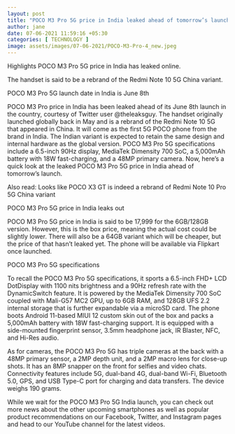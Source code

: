 ```yaml
---
layout: post
title: "POCO M3 Pro 5G price in India leaked ahead of tomorrow’s launch"
author: jane 
date: 07-06-2021 11:59:16 +05:30 
categories: [ TECHNOLOGY ] 
image: assets/images/07-06-2021/POCO-M3-Pro-4_new.jpeg
---
```

Highlights POCO M3 Pro 5G price in India has leaked online.

The handset is said to be a rebrand of the Redmi Note 10 5G China variant.

POCO M3 Pro 5G launch date in India is June 8th

POCO M3 Pro price in India has been leaked ahead of its June 8th launch in the country, courtesy of Twitter user @theleaksguy. The handset originally launched globally back in May and is a rebrand of the Redmi Note 10 5G that appeared in China. It will come as the first 5G POCO phone from the brand in India. The Indian variant is expected to retain the same design and internal hardware as the global version. POCO M3 Pro 5G specifications include a 6.5-inch 90Hz display, MediaTek Dimensity 700 SoC, a 5,000mAh battery with 18W fast-charging, and a 48MP primary camera. Now, here’s a quick look at the leaked POCO M3 Pro 5G price in India ahead of tomorrow’s launch.

Also read: Looks like POCO X3 GT is indeed a rebrand of Redmi Note 10 Pro 5G China variant

POCO M3 Pro 5G price in India leaks out

POCO M3 Pro 5G price in India is said to be 17,999 for the 6GB/128GB version. However, this is the box price, meaning the actual cost could be slightly lower. There will also be a 64GB variant which will be cheaper, but the price of that hasn’t leaked yet. The phone will be available via Flipkart once launched.



POCO M3 Pro 5G specifications

To recall the POCO M3 Pro 5G specifications, it sports a 6.5-inch FHD+ LCD DotDisplay with 1100 nits brightness and a 90Hz refresh rate with the DynamicSwitch feature. It is powered by the MediaTek Dimensity 700 SoC coupled with Mali-G57 MC2 GPU, up to 6GB RAM, and 128GB UFS 2.2 internal storage that is further expandable via a microSD card. The phone boots Android 11-based MIUI 12 custom skin out of the box and packs a 5,000mAh battery with 18W fast-charging support. It is equipped with a side-mounted fingerprint sensor, 3.5mm headphone jack, IR Blaster, NFC, and Hi-Res audio.

As for cameras, the POCO M3 Pro 5G has triple cameras at the back with a 48MP primary sensor, a 2MP depth unit, and a 2MP macro lens for close-up shots. It has an 8MP snapper on the front for selfies and video chats. Connectivity features include 5G, dual-band 4G, dual-band Wi-Fi, Bluetooth 5.0, GPS, and USB Type-C port for charging and data transfers. The device weighs 190 grams.

While we wait for the POCO M3 Pro 5G India launch, you can check out more news about the other upcoming smartphones as well as popular product recommendations on our Facebook, Twitter, and Instagram pages and head to our YouTube channel for the latest videos.